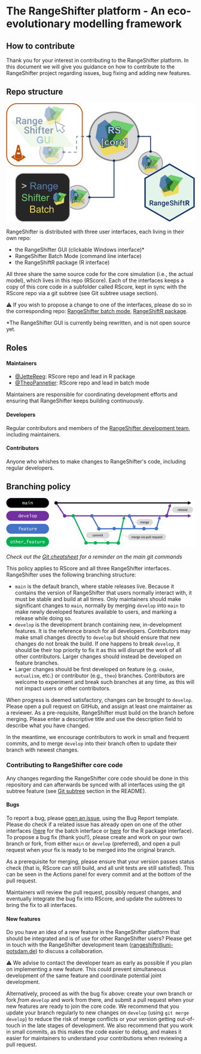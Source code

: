 # The RangeShifter platform - An eco-evolutionary modelling framework

## How to contribute

Thank you for your interest in contributing to the RangeShifter platform. 
In this document we will give you guidance on how to contribute to the RangeShifter project regarding issues, bug fixing and adding new features.

## Repo structure

![Rangeshifter repo structure](RS_repos.png)

RangeShifter is distributed with three user interfaces, each living in their own repo:

- the RangeShifter GUI (clickable Windows interface)*
- RangeShifter Batch Mode (command line interface)
- the RangeShiftR package (R interface)

All three share the same source code for the core simulation (i.e., the actual model), which lives in this repo (RScore). Each of the interfaces keeps a copy of this core code in a subfolder called RScore, kept in sync with the RScore repo via a git subtree (see Git subtree usage section). 

⚠️ If you wish to propose a change to one of the interfaces, please do so in the corresponding repo: [RangeShifter batch mode](https://github.com/RangeShifter/RangeShifter_batch_dev), [RangeShiftR package](https://github.com/RangeShifter/RangeShiftR-package-dev).

*The RangeShifter GUI is currently being rewritten, and is not open source yet.

## Roles

#### Maintainers

- [@JetteReeg](https://github.com/JetteReeg): RScore repo and lead in R package
- [@TheoPannetier](https://github.com/TheoPannetier): RScore repo and lead in batch mode

Maintainers are responsible for coordinating development efforts and ensuring that RangeShifter keeps building continuously.

#### Developers

Regular contributors and members of the [RangeShifter development team](https://github.com/orgs/RangeShifter/people), including maintainers.

#### Contributors

Anyone who whishes to make changes to RangeShifter's code, including regular developers.

## Branching policy

![](branches.png)

*Check out the [Git cheatsheet](https://github.com/RangeShifter/RScore/git_cheatsheet.md) for a reminder on the main git commands*

This policy applies to RScore and all three RangeShifter interfaces.
RangeShifter uses the following branching structure:

- `main` is the default branch, where stable releases live. Because it contains the version of RangeShifter that users normally interact with, it must be stable and build at all times.
Only maintainers should make significant changes to `main`, normally by merging `develop` into `main` to make newly developed features available to users, and marking a release while doing so.
- `develop` is the development branch containing new, in-development features. It is the reference branch for all developers. Contributors may make small changes directly to `develop` but should ensure that new changes do not break the build. If one happens to break `develop`, it should be their top priority to fix it as this will disrupt the work of all other contributors.
Larger changes should instead be developed on feature branches.
- Larger changes should be first developed on feature (e.g. `cmake`, `mutualism`, etc.) or contributor (e.g., `theo`) branches. Contributors are welcome to experiment and break such branches at any time, as this will not impact users or other contributors.
  
When progress is deemed satisfactory, changes can be brought to `develop`. Please open a pull request on GitHub, and assign at least one maintainer as a reviewer. As a pre-requisite, RangeShifter must build on the branch before merging. Please enter a descriptive title and use the description field to describe what you have changed. 
  
In the meantime, we encourage contributors to work in small and frequent commits, and to merge `develop` into their branch often to update their branch with newest changes.

### Contributing to RangeShifter core code

Any changes regarding the RangeShifter core code should be done in this repository and can afterwards be synced with all interfaces using the git subtree feature (see [Git subtree](https://github.com/RangeShifter/RScore/tree/main?tab=readme-ov-file#usage-git-subtree) section in the README). 

#### Bugs

To report a bug, please [open an issue](https://github.com/RangeShifter/RangeShiftR-package-dev/issues/new), using the Bug Report template. 
Please do check if a related issue has already open on one of the other interfaces ([here](https://github.com/RangeShifter/RangeShifter_batch-dev/issues) for the batch interface or [here](https://github.com/RangeShifter/RangeShiftR-package-dev) for the R package interface).
To propose a bug fix (thank you!!), please create and work on your own branch or fork, from either `main` or `develop` (preferred), and open a pull request when your fix is ready to be merged into the original branch.

As a prerequisite for merging, please ensure that your version passes status check (that is, RScore can still build, and all unit tests are still satisfied). This can be seen in the Actions panel for every commit and at the bottom of the pull request.

Maintainers will review the pull request, possibly request changes, and eventually integrate the bug fix into RScore, and update the subtrees to bring the fix to all interfaces.

#### New features

Do you have an idea of a new feature in the RangeShifter platform that should be integrated and is of use for other RangeShifter users? 
Please get in touch with the RangeShifter development team (rangeshiftr@uni-potsdam.de) to discuss a collaboration.

⚠️ We advise to contact the developer team as early as possible if you plan on implementing a new feature. This could prevent simultaneous development of the same feature and coordinate potential joint development.

Alternatively, proceed as with the bug fix above: create your own branch or fork _from `develop`_ and work from there, and submit a pull request when your new features are ready to join the core code. 
We recommend that you update your branch regularly to new changes on `develop` (using `git merge develop`) to reduce the risk of merge conflicts or your version getting out-of-touch in the late stages of development.
We also recommend that you work in small commits, as this makes the code easier to debug, and makes it easier for maintainers to understand your contributions when reviewing a pull request.
